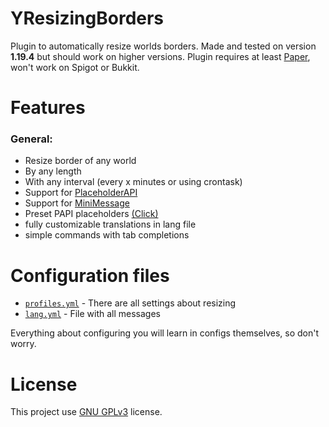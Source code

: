 # YResizingBorders
Plugin to automatically resize worlds borders. Made and tested on version **1.19.4** but should work on higher versions.
Plugin requires at least [Paper](https://github.com/PaperMC/Paper), won't work on Spigot or Bukkit.

# Features
### General:
- Resize border of any world
- By any length
- With any interval (every x minutes or using crontask)
- Support for [PlaceholderAPI](https://github.com/PlaceholderAPI/PlaceholderAPI)
- Support for [MiniMessage](https://docs.advntr.dev/minimessage/index.html)
- Preset PAPI placeholders [(Click)](https://github.com/Ynfuien/YResizingBorders/wiki/Placeholders)
- fully customizable translations in lang file
- simple commands with tab completions


# Configuration files
- [`profiles.yml`](https://github.com/Ynfuien/YResizingBorders/blob/main/src/main/resources/profiles.yml) - There are all settings about resizing
- [`lang.yml`](https://github.com/Ynfuien/YResizingBorders/blob/main/src/main/resources/lang.yml) - File with all messages

Everything about configuring you will learn in configs themselves, so don't worry.


# License
This project use [GNU GPLv3](https://github.com/Ynfuien/YResizingBorders/blob/main/LICENSE) license.
